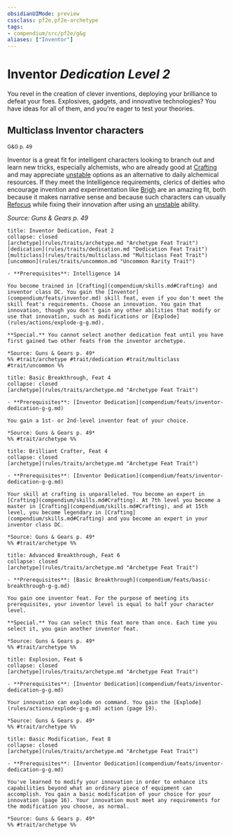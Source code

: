 ```yaml
---
obsidianUIMode: preview
cssclass: pf2e,pf2e-archetype
tags:
- compendium/src/pf2e/g&g
aliases: ["Inventor"]
---
```

# Inventor *Dedication Level 2*  

You revel in the creation of clever inventions, deploying your brilliance to defeat your foes. Explosives, gadgets, and innovative technologies? You have ideas for all of them, and you're eager to test your theories.

## Multiclass Inventor characters
<sup>G&G p. 49</sup>

Inventor is a great fit for intelligent characters looking to branch out and learn new tricks, especially alchemists, who are already good at [Crafting](skills.md#Crafting) and may appreciate [unstable](unstable-g-g.md "Unstable  Trait") options as an alternative to daily alchemical resources. If they meet the Intelligence requirements, clerics of deities who encourage invention and experimentation like [Brigh](brigh-logm.md) are an amazing fit, both because it makes narrative sense and because such characters can usually [Refocus](refocus.md) while fixing their innovation after using an [unstable](unstable-g-g.md "Unstable  Trait") ability.

*Source: Guns & Gears p. 49*

```ad-embed-feat
title: Inventor Dedication, Feat 2
collapse: closed
[archetype](rules/traits/archetype.md "Archetype Feat Trait")  [dedication](rules/traits/dedication.md "Dedication Feat Trait")  [multiclass](rules/traits/multiclass.md "Multiclass Feat Trait")  [uncommon](rules/traits/uncommon.md "Uncommon Rarity Trait")  

- **Prerequisites**: Intelligence 14

You become trained in [Crafting](compendium/skills.md#Crafting) and inventor class DC. You gain the [Inventor](compendium/feats/inventor.md) skill feat, even if you don't meet the skill feat's requirements. Choose an innovation. You gain that innovation, though you don't gain any other abilities that modify or use that innovation, such as modifications or [Explode](rules/actions/explode-g-g.md).

**Special.** You cannot select another dedication feat until you have first gained two other feats from the inventor archetype.

*Source: Guns & Gears p. 49*  
%% #trait/archetype #trait/dedication #trait/multiclass #trait/uncommon %%
```  

```ad-embed-feat
title: Basic Breakthrough, Feat 4
collapse: closed
[archetype](rules/traits/archetype.md "Archetype Feat Trait")  

- **Prerequisites**: [Inventor Dedication](compendium/feats/inventor-dedication-g-g.md)

You gain a 1st- or 2nd-level inventor feat of your choice.

*Source: Guns & Gears p. 49*  
%% #trait/archetype %%
```  

```ad-embed-feat
title: Brilliant Crafter, Feat 4
collapse: closed
[archetype](rules/traits/archetype.md "Archetype Feat Trait")  

- **Prerequisites**: [Inventor Dedication](compendium/feats/inventor-dedication-g-g.md)

Your skill at crafting is unparalleled. You become an expert in [Crafting](compendium/skills.md#Crafting). At 7th level you become a master in [Crafting](compendium/skills.md#Crafting), and at 15th level, you become legendary in [Crafting](compendium/skills.md#Crafting) and you become an expert in your inventor class DC.

*Source: Guns & Gears p. 49*  
%% #trait/archetype %%
```  

```ad-embed-feat
title: Advanced Breakthrough, Feat 6
collapse: closed
[archetype](rules/traits/archetype.md "Archetype Feat Trait")  

- **Prerequisites**: [Basic Breakthrough](compendium/feats/basic-breakthrough-g-g.md)

You gain one inventor feat. For the purpose of meeting its prerequisites, your inventor level is equal to half your character level.

**Special.** You can select this feat more than once. Each time you select it, you gain another inventor feat.

*Source: Guns & Gears p. 49*  
%% #trait/archetype %%
```  

```ad-embed-feat
title: Explosion, Feat 6
collapse: closed
[archetype](rules/traits/archetype.md "Archetype Feat Trait")  

- **Prerequisites**: [Inventor Dedication](compendium/feats/inventor-dedication-g-g.md)

Your innovation can explode on command. You gain the [Explode](rules/actions/explode-g-g.md) action (page 19).

*Source: Guns & Gears p. 49*  
%% #trait/archetype %%
```  

```ad-embed-feat
title: Basic Modification, Feat 8
collapse: closed
[archetype](rules/traits/archetype.md "Archetype Feat Trait")  

- **Prerequisites**: [Inventor Dedication](compendium/feats/inventor-dedication-g-g.md)

You've learned to modify your innovation in order to enhance its capabilities beyond what an ordinary piece of equipment can accomplish. You gain a basic modification of your choice for your innovation (page 16). Your innovation must meet any requirements for the modification you choose, as normal.

*Source: Guns & Gears p. 49*  
%% #trait/archetype %%
```